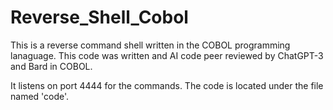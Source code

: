 # Reverse_Shell_Cobol
This is a reverse command shell written in the COBOL programming lanaguage. This code was written and AI code peer reviewed by ChatGPT-3 and Bard in COBOL.

It listens on port 4444 for the commands. The code is located under the file named 'code'.
